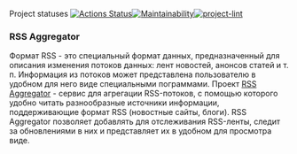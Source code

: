 Project statuses
[![Actions Status](https://github.com/movmovbaby/frontend-project-lvl3/workflows/hexlet-check/badge.svg)](https://github.com/movmovbaby/frontend-project-lvl3/actions)[![Maintainability](https://api.codeclimate.com/v1/badges/b9f35d0e4e3bd40790dd/maintainability)](https://codeclimate.com/github/movmovbaby/frontend-project-lvl3/maintainability)[![project-lint](https://github.com/movmovbaby/frontend-project-lvl3/actions/workflows/project-lint.yml/badge.svg)](https://github.com/movmovbaby/frontend-project-lvl3/actions/workflows/project-lint.yml)

### RSS Aggregator

Формат RSS - это специальный формат данных, предназначенный для описания изменения потоков данных: лент новостей, анонсов статей и т. п. Информация из потоков может представлена пользователю в удобном для него виде специальными пограммами. Проект [RSS Aggregator](https://frontend-project-lvl3-eight-mocha.vercel.app/) - сервис для агрегации RSS-потоков, с помощью которого удобно читать разнообразные источники информации, поддерживающие формат RSS (новостные сайты, блоги). RSS Aggregator позволяет добавлять для отслеживания RSS-ленты, следит за обновлениями в них и представляет их в удобном для просмотра виде.

